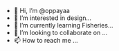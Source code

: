 - 👋 Hi, I’m @oppayaa
- 👀 I’m interested in design...
- 🌱 I’m currently learning Fisheries...
- 💞️ I’m looking to collaborate on ...
- 📫 How to reach me ...

<!---
oppayaa/oppayaa is a ✨ special ✨ repository because its `README.md` (this file) appears on your GitHub profile.
You can click the Preview link to take a look at your changes.
--->

